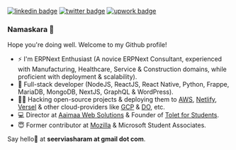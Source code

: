 [![linkedin badge](https://img.shields.io/badge/asharamseervi-30302f?style=flat&logo=linkedin)](https://www.linkedin.com/in/asharamseervi)
[![twitter badge](https://img.shields.io/badge/@asharamseervi-30302f?style=flat&logo=twitter)](https://twitter.com/asharamseervi)
[![upwork badge](https://img.shields.io/badge/@asharamseervi-30302f?style=flat&logo=upwork)](https://www.upwork.com/o/profiles/users/~013933a8c4d251d843/?s=1270387427651076096)

### Namaskara 🙏

Hope you're doing well. Welcome to my Github profile!

- ⚡ I'm ERPNext Enthusiast (A novice ERPNext Consultant, experienced with Manufacturing, Healthcare, Service & Construction domains, while proficient with deployment & scalability).
- 🚀 Full-stack developer (NodeJS, ReactJS, React Native, Python, Frappe, MariaDB, MongoDB, NextJS, GraphQL & WordPress).
- 🏄🏻 Hacking open-source projects & deploying them to [AWS](https://aws.amazon.com/), [Netlify](https://www.netlify.com/), [Versel](https://vercel.com/) & other cloud-providers like [GCP](https://cloud.google.com/) & [DO](https://m.do.co/c/d70bbef7b16a), etc.
- 💻 Director at [Aaimaa Web Solutions](https://www.aaimaa.in/?utm_source=github&utm_medium=readme) & Founder of [Tolet for Students](https://www.toletforstudents.com/?utm_source=github&utm_medium=readme).
- 😇 Former contributor at [Mozilla](https://www.mozilla.org/credits) & Microsoft Student Associates.

Say hello👋 at **seerviasharam at gmail dot com**.

<!--
**asharamseervi/asharamseervi** is a ✨ _special_ ✨ repository because its `README.md` (this file) appears on your GitHub profile.

Here are some ideas to get you started:

- 🔭 I’m currently working on ...
- 🌱 I’m currently learning ...
- 👯 I’m looking to collaborate on ...
- 🤔 I’m looking for help with ...
- 💬 Ask me about ...
- 📫 How to reach me: ...
- 😄 Pronouns: ...
- ⚡ Fun fact: ...
-->
